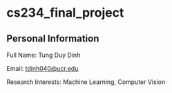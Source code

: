 # cs234_final_project

## Personal Information ##

Full Name: Tung Duy Dinh

Email: tdinh040@ucr.edu

Research Interests: Machine Learning, Computer Vision
